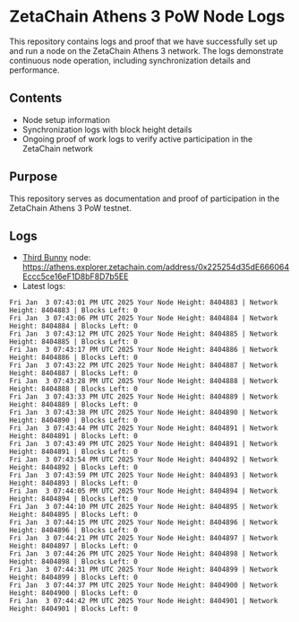 # ZetaChain Athens 3 PoW Node Logs
This repository contains logs and proof that we have successfully set up and run a node on the ZetaChain Athens 3 network. The logs demonstrate continuous node operation, including synchronization details and performance.

## Contents
- Node setup information
- Synchronization logs with block height details
- Ongoing proof of work logs to verify active participation in the ZetaChain network

## Purpose
This repository serves as documentation and proof of participation in the ZetaChain Athens 3 PoW testnet.

## Logs

- [Third Bunny](https://thirdbunny.xyz/) node: https://athens.explorer.zetachain.com/address/0x225254d35dE666064Eccc5ce16eF1D8bF8D7b5EE
- Latest logs:
```
Fri Jan  3 07:43:01 PM UTC 2025 Your Node Height: 8404883 | Network Height: 8404883 | Blocks Left: 0
Fri Jan  3 07:43:06 PM UTC 2025 Your Node Height: 8404884 | Network Height: 8404884 | Blocks Left: 0
Fri Jan  3 07:43:12 PM UTC 2025 Your Node Height: 8404885 | Network Height: 8404885 | Blocks Left: 0
Fri Jan  3 07:43:17 PM UTC 2025 Your Node Height: 8404886 | Network Height: 8404886 | Blocks Left: 0
Fri Jan  3 07:43:22 PM UTC 2025 Your Node Height: 8404887 | Network Height: 8404887 | Blocks Left: 0
Fri Jan  3 07:43:28 PM UTC 2025 Your Node Height: 8404888 | Network Height: 8404888 | Blocks Left: 0
Fri Jan  3 07:43:33 PM UTC 2025 Your Node Height: 8404889 | Network Height: 8404889 | Blocks Left: 0
Fri Jan  3 07:43:38 PM UTC 2025 Your Node Height: 8404890 | Network Height: 8404890 | Blocks Left: 0
Fri Jan  3 07:43:44 PM UTC 2025 Your Node Height: 8404891 | Network Height: 8404891 | Blocks Left: 0
Fri Jan  3 07:43:49 PM UTC 2025 Your Node Height: 8404891 | Network Height: 8404891 | Blocks Left: 0
Fri Jan  3 07:43:54 PM UTC 2025 Your Node Height: 8404892 | Network Height: 8404892 | Blocks Left: 0
Fri Jan  3 07:43:59 PM UTC 2025 Your Node Height: 8404893 | Network Height: 8404893 | Blocks Left: 0
Fri Jan  3 07:44:05 PM UTC 2025 Your Node Height: 8404894 | Network Height: 8404894 | Blocks Left: 0
Fri Jan  3 07:44:10 PM UTC 2025 Your Node Height: 8404895 | Network Height: 8404895 | Blocks Left: 0
Fri Jan  3 07:44:15 PM UTC 2025 Your Node Height: 8404896 | Network Height: 8404896 | Blocks Left: 0
Fri Jan  3 07:44:21 PM UTC 2025 Your Node Height: 8404897 | Network Height: 8404897 | Blocks Left: 0
Fri Jan  3 07:44:26 PM UTC 2025 Your Node Height: 8404898 | Network Height: 8404898 | Blocks Left: 0
Fri Jan  3 07:44:31 PM UTC 2025 Your Node Height: 8404899 | Network Height: 8404899 | Blocks Left: 0
Fri Jan  3 07:44:37 PM UTC 2025 Your Node Height: 8404900 | Network Height: 8404900 | Blocks Left: 0
Fri Jan  3 07:44:42 PM UTC 2025 Your Node Height: 8404901 | Network Height: 8404901 | Blocks Left: 0
```
